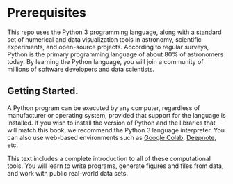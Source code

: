 # Prerequisites

This repo uses the Python 3 programming language, along with a standard set of numerical and data visualization tools in astronomy, scientific experiments, and open-source projects. According to regular surveys, Python is the primary programming language of about 80% of astronomers today. By learning the Python language, you will join a community of millions of software developers and data scientists.

## Getting Started.

A Python program can be executed by any computer, regardless of manufacturer or operating system, provided that support for the language is installed. If you wish to install the version of Python and the libraries that will match this book, we recommend the Python 3 language interpreter. You can also use web-based environments such as [Google Colab](https://colab.research.google.com/), [Deepnote](https://deepnote.com), etc.

This text includes a complete introduction to all of these computational tools. You will learn to write programs, generate figures and files from data, and work with public real-world data sets.